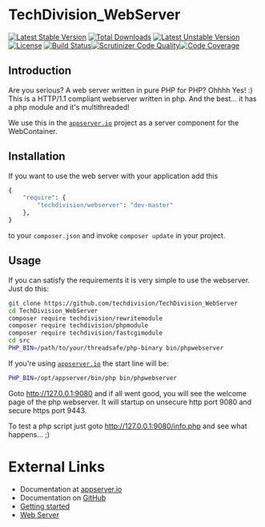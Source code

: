 # TechDivision_WebServer

[![Latest Stable Version](https://poser.pugx.org/techdivision/webserver/v/stable.png)](https://packagist.org/packages/techdivision/webserver) [![Total Downloads](https://poser.pugx.org/techdivision/webserver/downloads.png)](https://packagist.org/packages/techdivision/webserver) [![Latest Unstable Version](https://poser.pugx.org/techdivision/webserver/v/unstable.png)](https://packagist.org/packages/techdivision/webserver) [![License](https://poser.pugx.org/techdivision/webserver/license.png)](https://packagist.org/packages/techdivision/webserver) [![Build Status](https://travis-ci.org/techdivision/TechDivision_WebServer.png)](https://travis-ci.org/techdivision/TechDivision_WebServer)[![Scrutinizer Code Quality](https://scrutinizer-ci.com/g/techdivision/TechDivision_WebServer/badges/quality-score.png?b=master)](https://scrutinizer-ci.com/g/techdivision/TechDivision_WebServer/?branch=master)[![Code Coverage](https://scrutinizer-ci.com/g/techdivision/TechDivision_WebServer/badges/coverage.png?b=master)](https://scrutinizer-ci.com/g/techdivision/TechDivision_WebServer/?branch=master)

## Introduction

Are you serious? A web server written in pure PHP for PHP? Ohhhh Yes! :) This is a HTTP/1.1 compliant webserver written in php.
And the best... it has a php module and it's multithreaded!

We use this in the [`appserver.io`](<http://www.appserver.io>) project as a server component for the WebContainer.

## Installation

If you want to use the web server with your application add this

```sh
{
    "require": {
        "techdivision/webserver": "dev-master"
    },
}
```

to your ```composer.json``` and invoke ```composer update``` in your project.

Usage
-----
If you can satisfy the requirements it is very simple to use the webserver. Just do this:
```bash
git clone https://github.com/techdivision/TechDivision_WebServer
cd TechDivision_WebServer
composer require techdivision/rewritemodule
composer require techdivision/phpmodule
composer require techdivision/fastcgimodule
cd src
PHP_BIN=/path/to/your/threadsafe/php-binary bin/phpwebserver
```

If you're using [`appserver.io`](<http://www.appserver.io>) the start line will be:
```bash
PHP_BIN=/opt/appserver/bin/php bin/phpwebserver
```

Goto http://127.0.0.1:9080 and if all went good, you will see the welcome page of the php webserver.
It will startup on unsecure http port 9080 and secure https port 9443.

To test a php script just goto http://127.0.0.1:9080/info.php and see what happens... ;)

# External Links

* Documentation at [appserver.io](http://docs.appserver.io)
* Documentation on [GitHub](https://github.com/techdivision/TechDivision_AppserverDocumentation)
* [Getting started](https://github.com/techdivision/TechDivision_AppserverDocumentation/tree/master/docs/getting-started)
* [Web Server](https://github.com/techdivision/TechDivision_AppserverDocumentation/tree/master/docs/components/servers/webserver)